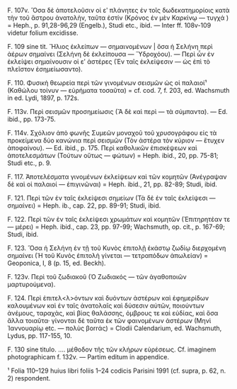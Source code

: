 F. 107v. Ὅσα δὲ ἀποτελοῦσιν οἱ εʹ πλάνητες ἐν τοῖς δωδεκατημορίοις κατὰ τὴν τοῦ ἄστρου ἀνατολὴν, ταῦτα ἐστίν (Κρόνος ἐν μὲν Καρκίνῳ — τυγχά <sic>) = Heph., p. 91,28-96,29 (Engelb.), Studi etc., ibid. — Inter ff. 108v-109 videtur folium excidisse.

F. 109 sine tit. Ἥλιος ἐκλείπων — σημαινομένων | ὅσα ἡ Σελήνη περὶ ἀέρων σημαίνει (Σελήνη δὲ ἐκλείπουσα — Ὕδροχόου). — Περὶ ὧν ἐν ἐκλείψει σημαίνουσιν οἱ εʹ ἀστέρες (Ἐν ταῖς ἐκλείψεσιν — ὡς ἐπὶ τὸ πλεῖστον ἐσημείωσαντο).

F. 110. Φυσικὴ θεωρεία περὶ τῶν γινομένων σεισμῶν ὡς οἱ παλαιοί¹ (Καθώλου τοίνυν — εὑρήματα τοσαῦτα) = cf. cod. 7, f. 203, ed. Wachsmuth in ed. Lydi, 1897, p. 172s.

F. 113v. Περὶ σεισμῶν προσημείωσις (Ἂ δὲ καὶ περὶ — τὰ σύμπαντα). — Ed. ibid., pp. 173-75.

F. 114v. Σχόλιον ἀπὸ φωνῆς Συμεῶν μοναχοῦ τοῦ χρυσογράφου εἰς τὰ προκείμενα δύο κανώνια περὶ σεισμῶν (Τὸν ἀστέρα τὸν κύριον — ἔτυχεν ἀποφαίνου). — Ed. ibid., p. 175.
Περὶ καθολικῶν ἐπισκέψεων καὶ ἀποτελεσμάτων (Τούτων οὕτως — φώτων) = Heph. ibid., 20, pp. 75-81; Studi etc., p. 9.

F. 117. Ἀποτελέσματα γινομένων ἐκλείψεων καὶ τῶν κομητῶν (Ἀνέγραψαν δὲ καὶ οἱ παλαιοί — ἐπιγινῶναι) = Heph. ibid., 21, pp. 82-89; Studi, ibid.

F. 121. Περὶ τῶν ἐν ταῖς ἐκλείψεσι σημείων (Τὰ δὲ ἐν ταῖς ἐκλείψεσι — σημαίνει) = Heph. ib., cap. 22, pp. 89-91; Studi, ibid.

F. 122. Περὶ τῶν ἐν ταῖς ἐκλείψεσι χρωμάτων καὶ κομητῶν (Ἐπιτηρητέαν τε — μέρει) = Heph. ibid., cap. 23, pp. 97-99; Wachsmuth, op. cit., p. 167-69; Studi, ibid.

F. 123. Ὅσα ἡ Σελήνη ἐν τῇ τοῦ Κυνὸς ἐπιτολῇ ἐκάστῳ ζωδίῳ διερχομένη σημαίνει (Ἡ τοῦ Κυνὸς ἐπιτολὴ γίνεται — τετραπόδων ἀπωλείαν) = Geoponica, I, 8 (p. 15, ed. Beckh).

F. 123v. Περὶ τοῦ ζωδιακοῦ (Ὁ Ζωδιακός — τῶν ἀγαθοποιῶν μαρτυρούμενα).

F. 124. Περὶ ἐπιτελ<λ>όντων καὶ δυόντων ἀστέρων καὶ ἐφημερίδων καλουμένων καὶ ἐν ταῖς ἀνατολαῖς καὶ δύσεσιν αὐτῶν, ποιούντων ἀνέμους, ταραχὰς, καὶ βίας θαλάσσης, ὀμβρους τε καὶ εὐδίας, καὶ ὅσα ἄλλα τοιαῦτα· γίνονται δὲ ταῦτα ἐκ τῶν φαινομένων ἀστέρων (Μηνὶ Ἰαννουαρίῳ etc. — πολὺς βοrrάς) = Clodii Calendarium, ed. Wachsmuth, Lydus, pp. 117-155, 10.

F. 130 sine titulo. <Pauli Alexandrini> .... μέθοδον τῆς τῶν κλήρων εὑρέσεως. Cf. imaginem photographicam f. 132v. — Partim editum in appendice.

¹ Folia 110–129 huius libri foliis 1–24 codicis Parisini 1991 (cf. supra, p. 62, n. 2) respondent.